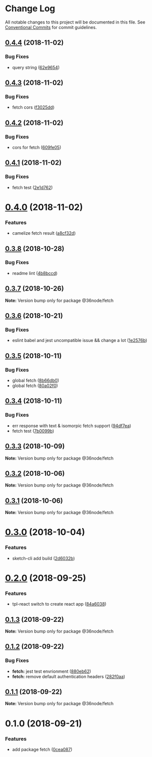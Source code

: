 # Change Log

All notable changes to this project will be documented in this file.
See [Conventional Commits](https://conventionalcommits.org) for commit guidelines.

## [0.4.4](https://github.com/36node/sketch/compare/@36node/fetch@0.4.3...@36node/fetch@0.4.4) (2018-11-02)


### Bug Fixes

* query string ([62e9654](https://github.com/36node/sketch/commit/62e9654))





## [0.4.3](https://github.com/36node/sketch/compare/@36node/fetch@0.4.2...@36node/fetch@0.4.3) (2018-11-02)


### Bug Fixes

* fetch cors ([f3025dd](https://github.com/36node/sketch/commit/f3025dd))





## [0.4.2](https://github.com/36node/sketch/compare/@36node/fetch@0.4.1...@36node/fetch@0.4.2) (2018-11-02)


### Bug Fixes

* cors for fetch ([609fe05](https://github.com/36node/sketch/commit/609fe05))





## [0.4.1](https://github.com/36node/sketch/compare/@36node/fetch@0.4.0...@36node/fetch@0.4.1) (2018-11-02)


### Bug Fixes

* fetch test ([2e1d762](https://github.com/36node/sketch/commit/2e1d762))





# [0.4.0](https://github.com/36node/sketch/compare/@36node/fetch@0.3.8...@36node/fetch@0.4.0) (2018-11-02)


### Features

* camelize fetch result ([a8cf32d](https://github.com/36node/sketch/commit/a8cf32d))





## [0.3.8](https://github.com/36node/sketch/compare/@36node/fetch@0.3.7...@36node/fetch@0.3.8) (2018-10-28)


### Bug Fixes

* readme lint ([4b8bccd](https://github.com/36node/sketch/commit/4b8bccd))





## [0.3.7](https://github.com/36node/sketch/compare/@36node/fetch@0.3.6...@36node/fetch@0.3.7) (2018-10-26)

**Note:** Version bump only for package @36node/fetch





## [0.3.6](https://github.com/36node/sketch/compare/@36node/fetch@0.3.5...@36node/fetch@0.3.6) (2018-10-21)


### Bug Fixes

* eslint babel and jest uncompatible issue && change a lot ([1e2576b](https://github.com/36node/sketch/commit/1e2576b))





## [0.3.5](https://github.com/36node/sketch/compare/@36node/fetch@0.3.4...@36node/fetch@0.3.5) (2018-10-11)


### Bug Fixes

* global fetch ([8b66db0](https://github.com/36node/sketch/commit/8b66db0))
* global fetch ([80a02f0](https://github.com/36node/sketch/commit/80a02f0))





## [0.3.4](https://github.com/36node/sketch/compare/@36node/fetch@0.3.3...@36node/fetch@0.3.4) (2018-10-11)


### Bug Fixes

* err response with text & isomorpic fetch support ([94df7ea](https://github.com/36node/sketch/commit/94df7ea))
* fetch test ([7b0099b](https://github.com/36node/sketch/commit/7b0099b))





## [0.3.3](https://github.com/36node/sketch/compare/@36node/fetch@0.3.2...@36node/fetch@0.3.3) (2018-10-09)

**Note:** Version bump only for package @36node/fetch





## [0.3.2](https://github.com/36node/sketch/compare/@36node/fetch@0.3.1...@36node/fetch@0.3.2) (2018-10-06)

**Note:** Version bump only for package @36node/fetch





## [0.3.1](https://github.com/36node/sketch/compare/@36node/fetch@0.3.0...@36node/fetch@0.3.1) (2018-10-06)

**Note:** Version bump only for package @36node/fetch





# [0.3.0](https://github.com/36node/sketch/compare/@36node/fetch@0.2.0...@36node/fetch@0.3.0) (2018-10-04)


### Features

* sketch-cli add build ([2d6032b](https://github.com/36node/sketch/commit/2d6032b))





<a name="0.2.0"></a>
# [0.2.0](https://github.com/36node/sketch/compare/@36node/fetch@0.1.3...@36node/fetch@0.2.0) (2018-09-25)


### Features

* tpl-react switch to create react app ([84a6038](https://github.com/36node/sketch/commit/84a6038))





<a name="0.1.3"></a>
## [0.1.3](https://github.com/36node/fetch/compare/@36node/fetch@0.1.2...@36node/fetch@0.1.3) (2018-09-22)

**Note:** Version bump only for package @36node/fetch





<a name="0.1.2"></a>
## [0.1.2](https://github.com/36node/fetch/compare/@36node/fetch@0.1.1...@36node/fetch@0.1.2) (2018-09-22)


### Bug Fixes

* **fetch:** jest test envrionment ([880eb62](https://github.com/36node/fetch/commit/880eb62))
* **fetch:** remove default authentication headers ([282f0aa](https://github.com/36node/fetch/commit/282f0aa))





<a name="0.1.1"></a>
## [0.1.1](https://github.com/36node/fetch/compare/@36node/fetch@0.1.0...@36node/fetch@0.1.1) (2018-09-22)

**Note:** Version bump only for package @36node/fetch





<a name="0.1.0"></a>
# 0.1.0 (2018-09-21)


### Features

* add package fetch ([0cea087](https://github.com/36node/fetch/commit/0cea087))
